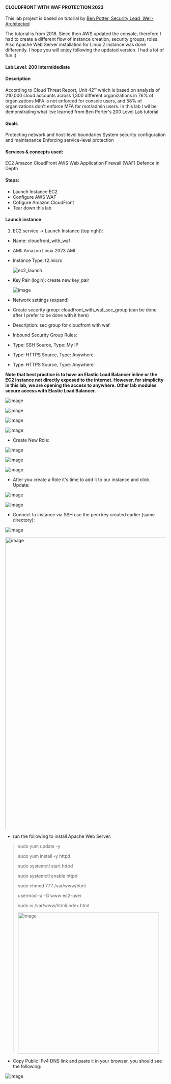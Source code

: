 #### CLOUDFRONT WITH WAF PROTECTION 2023

This lab project is based on tutorial by [Ben Potter, Security Lead, Well-Architected](https://www.wellarchitectedlabs.com/security/200_labs/200_cloudfront_with_waf_protection/)

The tutorial is from 2018. Since then AWS updated the console, therefore I had to create a different flow of instance creation, security groups, roles. Also Apache Web Server installation for Linux 2 instance was done differently. I hope you will enjoy following the updated version. I had a lot of fun :).

#### Lab Level: 200 Intermidediate 

#### Description
According to Cloud Threat Report, Unit 42™ which is based on analysis of 210,000 cloud accounts across 1,300 different organizations in 76% of organizations MFA is not enforced for console users, and 58% of organizations don't enforce MFA for root/admin users.
In this lab I wil be demonstrating what I;ve learned from Ben Porter's 200 Level Lab tutorial

#### Goals
Protecting network and host-level boundaries
System security configuration and maintanance
Enforcing service-level protection

#### Services & concepts used:

EC2
Amazon CloudFront
AWS Web Application Firewall (WAF)
Defence in Depth

#### Steps:

* Launch Instance EC2
* Configure AWS WAF
* Cofigure Amazon CloudFront
* Tear down this lab

#### Launch instance 

1. EC2 service -> Launch Instance (top right):
* Name: cloudfront_with_waf
* AMI: Amazon Linux 2023 AMI
* Instance Type: t2.micro
  
  ![ec2_launch](https://user-images.githubusercontent.com/78635937/271756002-2afbc686-231b-4a14-8590-edcfedb6a336.png)


* Key Pair (login): create new key_pair

  ![image](https://github.com/0xsisu/CLOUDFRONT-WITH-WAF-PROTECTION/assets/78635937/d1981ea2-6fb5-4734-a89f-d1797dc33610)

* Network settings (expand)
* Create security group: cloudfront_with_waf_sec_group (can be done after I prefer to be done with it here)
* Description: sec group for cloudfront with waf
* Inbound Security Group Rules:
 * Type: SSH Source, Type: My IP
 * Type: HTTPS Source, Type: Anywhere
 * Type: HTTPS Source, Type: Anywhere

**Note that best practice is to have an Elastic Load Balancer inline or the EC2 instance not directly exposed to the internet. However, for simplicity in this lab, we are opening the access to anywhere. Other lab modules secure access with Elastic Load Balancer.**

 ![image](https://github.com/0xsisu/CLOUDFRONT-WITH-WAF-PROTECTION/assets/78635937/09ef6661-d9c0-4fd2-9487-8f4a9931e480)

 ![image](https://github.com/0xsisu/CLOUDFRONT-WITH-WAF-PROTECTION/assets/78635937/8d23253e-ad1b-4b6d-8093-0abaa6c3144c)

 ![image](https://github.com/0xsisu/CLOUDFRONT-WITH-WAF-PROTECTION/assets/78635937/dcb2ea9c-5d08-4dcc-a835-92c212d84aed)

 ![image](https://github.com/0xsisu/CLOUDFRONT-WITH-WAF-PROTECTION/assets/78635937/c07900c2-7d10-47ca-ac34-6367152dec72)


* Create New Role:

 ![image](https://github.com/0xsisu/CLOUDFRONT-WITH-WAF-PROTECTION/assets/78635937/cd15bcb5-d1e3-413b-870f-696607faf8af)

 ![image](https://github.com/0xsisu/CLOUDFRONT-WITH-WAF-PROTECTION/assets/78635937/a620d482-ea78-4866-b342-60ad98cdcb40)

 ![image](https://github.com/0xsisu/CLOUDFRONT-WITH-WAF-PROTECTION/assets/78635937/a53ff73a-93d6-4dd0-901a-718c19d9c324)



* After you create a Role it's time to add it to our instance and click Update:

 ![image](https://github.com/0xsisu/CLOUDFRONT-WITH-WAF-PROTECTION/assets/78635937/fa1bb0d0-43a6-41da-9092-c12780321771)

 ![image](https://github.com/0xsisu/CLOUDFRONT-WITH-WAF-PROTECTION/assets/78635937/5a05ba4e-9534-416b-acb2-5431d789f908)


* Connect to instance via SSH use the pem key created earlier (same directory):
 
 ![image](https://github.com/0xsisu/CLOUDFRONT-WITH-WAF-PROTECTION/assets/78635937/6124d9a4-bab8-42cb-9494-823e543e5612)

<img width="917" alt="image" src="https://github.com/0xsisu/CLOUDFRONT-WITH-WAF-PROTECTION/assets/78635937/cf6d4b4b-37c1-4eaf-aafe-8c8a49040bd1">


* run the following to install Apache Web Server:

> sudo yum update -y
>
> sudo yum install -y httpd
>
> sudo systemctl start httpd
>
> sudo systemctl enable httpd
>
> sudo chmod 777 /var/www/html
>
> usermod -a -G www ec2-user
>
> sudo vi /var/www/html/index.html
>
> <img width="443" alt="image" src="https://github.com/0xsisu/CLOUDFRONT-WITH-WAF-PROTECTION/assets/78635937/22125996-cb91-462a-9ef1-82e1d09ece06">


* Copy Public IPv4 DNS link and paste it in your browser, you should see the following:

![image](https://github.com/0xsisu/CLOUDFRONT-WITH-WAF-PROTECTION/assets/78635937/0e29e433-7edb-4aa9-9481-b3ae5a394924) 














 
